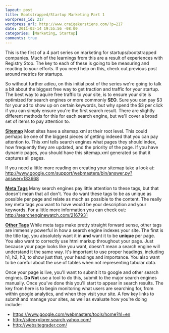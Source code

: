 ```yaml
--- 
layout: post
title: Bootstrapped/Startup Marketing Part 1
wordpress_id: 217
wordpress_url: http://www.craigekerstiens.com/?p=217
date: 2011-02-14 19:55:56 -08:00
categories: [Marketing, Startup]
comments: true
---
```

This is the first of a 4 part series on marketing for startups/bootstrapped companies. Much of the learnings from this are a result of experiences with Registry Stop. The key to each of these is going to be measuring and reacting to your efforts. If you need help on this, check out previous post around metrics for startups.

So without further adieu, on this initial post of the series we're going to talk a bit about the biggest free way to get traction and traffic for your startup. The best way to aquire free traffic to your site, is to ensure your site is optimized for search engines or more commonly <strong>SEO</strong>. Sure you can pay $3 for your ad to show up on certain keywords, but why spend the $3 per click if you can simply ensure you're the first search result. There are slightly different methods for this for each search engine, but we'll cover a broad set of items to pay attention to.

<!--more-->
<strong><span style="text-decoration: underline;">Sitemap</span></strong>
Most sites have a sitemap.xml at their root level. This could perhaps be one of the biggest pieces of getting indexed that you can pay attention to. This xml tells search engines what pages they should index, how frequently they are updated, and the priority of the page. If you have dynamic pages, you should have this sitemap.xml generated so that it captures all pages.

If you need a little more reading on creating your sitemap take a look at:
<a href="http://www.google.com/support/webmasters/bin/answer.py?answer=183668"> http://www.google.com/support/webmasters/bin/answer.py?answer=183668</a>

<strong><span style="text-decoration: underline;">Meta Tags</span></strong>
Many search engines pay little attention to these tags, but that doesn't mean that all don't. You do want these tags to be as unique as possible per page and relate as much as possible to the content. The really key meta tags you want to have would be your description and your keywords. For a little more information you can check out:
<a href="http://searchenginewatch.com/2167931"> http://searchenginewatch.com/2167931</a>

<strong><span style="text-decoration: underline;">Other Tags</span></strong>
While meta tags make pretty straight forward sense, other tags are immensly powerful in how a search engine indexes your site. The first is the title tag, you absolutely want it in <strong>and</strong> want it to be <strong>unique</strong> per page. You also want to correctly use html markup throughout your page. Just because your page looks like you want, doesn't mean a search engine will understand it the same way. It's important to use proper headings, including h1, h2, h3, to show just that, your headings and importance. You also want to be careful about the use of tables when not representing tabular data.

Once your page is live, you'll want to submit it to google and other search engines. <strong>Do Not</strong> use a tool to do this, submit to the major search engines manually. Once you've done this you'll start to appear in search results. The key from here is to begin monitoring what users are searching for, from within google analytics, and when they visit your site.
A few key links to submit and manage your sites, as well as evaluate how you're doing include:

* <a href="https://www.google.com/webmasters/tools/home?hl=en"> https://www.google.com/webmasters/tools/home?hl=en</a>
* <a href="http://siteexplorer.search.yahoo.com/"> http://siteexplorer.search.yahoo.com/</a>
* <a href="http://websitegrader.com/"> http://websitegrader.com/</a>
